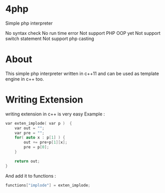 # 4php
Simple php interpreter


No syntax check
No run time error
Not support PHP OOP yet
Not support switch statement
Not support php casting

# About
This simple php interpreter written in c++11 and can be used as template engine in c++ too.

# Writing Extension
writing extension in c++ is very easy
Example :
```cpp
var exten_implode( var p )  {
    var out = "";
    var pre = "";
    for( auto x : p[1] ) {
        out += pre+p[1][x];
        pre = p[0];
    }

    return out;
}
```
And add it to functions :

```cpp
functions["implode"] = exten_implode;
```
